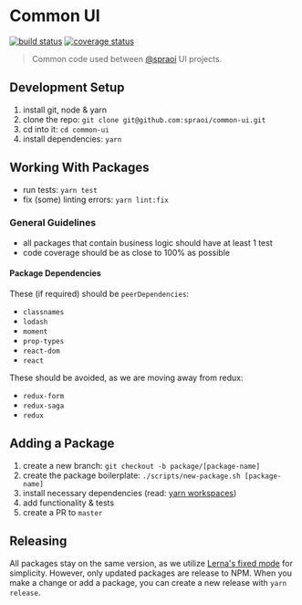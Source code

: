 # Common UI

[![build status](https://travis-ci.org/spraoi/common-ui.svg?branch=master)](https://travis-ci.org/spraoi/common-ui/)
[![coverage status](https://coveralls.io/repos/github/spraoi/common-ui/badge.svg?branch=master)](https://coveralls.io/github/spraoi/common-ui)

> Common code used between [@spraoi](https://github.com/spraoi/) UI projects.

## Development Setup

1. install git, node & yarn
2. clone the repo: `git clone git@github.com:spraoi/common-ui.git`
3. cd into it: `cd common-ui`
4. install dependencies: `yarn`

## Working With Packages

- run tests: `yarn test`
- fix (some) linting errors: `yarn lint:fix`

### General Guidelines

- all packages that contain business logic should have at least 1 test
- code coverage should be as close to 100% as possible

#### Package Dependencies

These (if required) should be `peerDependencies`:

- `classnames`
- `lodash`
- `moment`
- `prop-types`
- `react-dom`
- `react`

These should be avoided, as we are moving away from redux:

- `redux-form`
- `redux-saga`
- `redux`

## Adding a Package

1. create a new branch: `git checkout -b package/[package-name]`
2. create the package boilerplate: `./scripts/new-package.sh [package-name]`
3. install necessary dependencies (read: [yarn workspaces](https://yarnpkg.com/lang/en/docs/workspaces/))
4. add functionality & tests
5. create a PR to `master`

## Releasing

All packages stay on the same version, as we utilize [Lerna's fixed mode](https://github.com/lerna/lerna#fixedlocked-mode-default) for simplicity. However, only updated packages are release to NPM. When you make a change or add a package, you can create a new release with `yarn release`.
